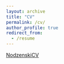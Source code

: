 ```yaml
---
layout: archive
title: "CV"
permalink: /cv/
author_profile: true
redirect_from:
  - /resume
---
```

[NodzenskiCV](/files/NodzenskiCV.pdf)
